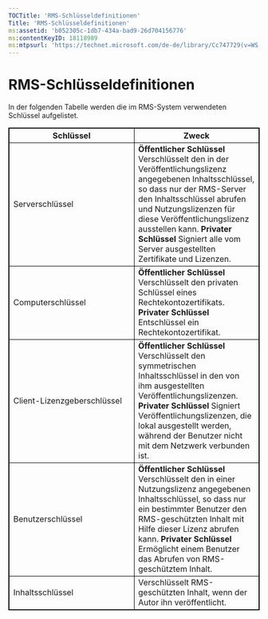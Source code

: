 ```yaml
---
TOCTitle: 'RMS-Schlüsseldefinitionen'
Title: 'RMS-Schlüsseldefinitionen'
ms:assetid: 'b052305c-1db7-434a-bad9-26d704156776'
ms:contentKeyID: 18118989
ms:mtpsurl: 'https://technet.microsoft.com/de-de/library/Cc747729(v=WS.10)'
---
```


RMS-Schlüsseldefinitionen
=========================

In der folgenden Tabelle werden die im RMS-System verwendeten Schlüssel aufgelistet.

<p></p>
<table style="border:1px solid black;">
<colgroup>
<col width="50%" />
<col width="50%" />
</colgroup>
<thead>
<tr class="header">
<th style="border:1px solid black;" >Schlüssel</th>
<th style="border:1px solid black;" >Zweck</th>
</tr>
</thead>
<tbody>
<tr class="odd">
<td style="border:1px solid black;">Serverschlüssel</td>
<td style="border:1px solid black;"><strong>Öffentlicher Schlüssel</strong>
Verschlüsselt den in der Veröffentlichungslizenz angegebenen Inhaltsschlüssel, so dass nur der RMS-Server den Inhaltsschlüssel abrufen und Nutzungslizenzen für diese Veröffentlichungslizenz ausstellen kann.
<strong>Privater Schlüssel</strong>
Signiert alle vom Server ausgestellten Zertifikate und Lizenzen.</td>
</tr>
<tr class="even">
<td style="border:1px solid black;">Computerschlüssel</td>
<td style="border:1px solid black;"><strong>Öffentlicher Schlüssel</strong>
Verschlüsselt den privaten Schlüssel eines Rechtekontozertifikats.
<strong>Privater Schlüssel</strong>
Entschlüssel ein Rechtekontozertifikat.</td>
</tr>
<tr class="odd">
<td style="border:1px solid black;">Client-Lizenzgeberschlüssel</td>
<td style="border:1px solid black;"><strong>Öffentlicher Schlüssel</strong>
Verschlüsselt den symmetrischen Inhaltsschlüssel in den von ihm ausgestellten Veröffentlichungslizenzen.
<strong>Privater Schlüssel</strong>
Signiert Veröffentlichungslizenzen, die lokal ausgestellt werden, während der Benutzer nicht mit dem Netzwerk verbunden ist.</td>
</tr>
<tr class="even">
<td style="border:1px solid black;">Benutzerschlüssel</td>
<td style="border:1px solid black;"><strong>Öffentlicher Schlüssel</strong>
Verschlüsselt den in einer Nutzungslizenz angegebenen Inhaltsschlüssel, so dass nur ein bestimmter Benutzer den RMS-geschützten Inhalt mit Hilfe dieser Lizenz abrufen kann.
<strong>Privater Schlüssel</strong>
Ermöglicht einem Benutzer das Abrufen von RMS-geschütztem Inhalt.</td>
</tr>
<tr class="odd">
<td style="border:1px solid black;">Inhaltsschlüssel</td>
<td style="border:1px solid black;">Verschlüsselt RMS-geschützten Inhalt, wenn der Autor ihn veröffentlicht.</td>
</tr>
</tbody>
</table>
